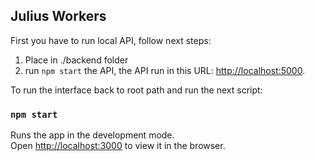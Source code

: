 ## Julius Workers

First you have to run local API, follow next steps:

1. Place in ./backend folder
2. run `npm start` the API, the API run in this URL: [http://localhost:5000](http://localhost:5000).

To run the interface back to root path and run the next script:

### `npm start`

Runs the app in the development mode.<br />
Open [http://localhost:3000](http://localhost:3000) to view it in the browser.